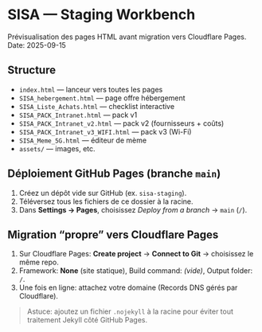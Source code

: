 # SISA — Staging Workbench

Prévisualisation des pages HTML avant migration vers Cloudflare Pages.  
Date: 2025-09-15

## Structure
- `index.html` — lanceur vers toutes les pages
- `SISA_hebergement.html` — page offre hébergement
- `SISA_Liste_Achats.html` — checklist interactive
- `SISA_PACK_Intranet.html` — pack v1
- `SISA_PACK_Intranet_v2.html` — pack v2 (fournisseurs + coûts)
- `SISA_PACK_Intranet_v3_WIFI.html` — pack v3 (Wi-Fi)
- `SISA_Meme_5G.html` — éditeur de mème
- `assets/` — images, etc.

## Déploiement GitHub Pages (branche `main`)
1. Créez un dépôt vide sur GitHub (ex. `sisa-staging`).
2. Téléversez tous les fichiers de ce dossier à la racine.
3. Dans **Settings → Pages**, choisissez *Deploy from a branch* → `main` (`/`).

## Migration “propre” vers Cloudflare Pages
1. Sur Cloudflare Pages: **Create project** → **Connect to Git** → choisissez le même repo.
2. Framework: **None** (site statique), Build command: *(vide)*, Output folder: `/`.
3. Une fois en ligne: attachez votre domaine (Records DNS gérés par Cloudflare).

> Astuce: ajoutez un fichier `.nojekyll` à la racine pour éviter tout traitement Jekyll côté GitHub Pages.
